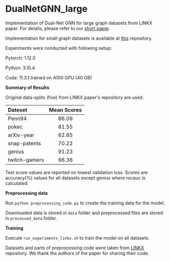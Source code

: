 # DualNetGNN_large

Implementation of Dual-Net GNN for large graph datasets from LINKX paper. For details, please refer to our [short paper](https://dl.acm.org/doi/10.1145/3511808.3557543).

Implementation for small graph datasets is available at [this](https://github.com/sunilkmaurya/DualNetGNN) repository.

Experiments were conducted with following setup:

Pytorch: 1.12.0

Python: 3.10.4

Cuda: 11.3.1 trained on A100 GPU (40 GB)

**Summary of Results**

Original data-splits (five) from LINKX paper's repository are used.

| **Dateset**   | **Mean Scores** |
| :------------ | :-------------: |
| Penn94        | 86\.09          |
| pokec         | 81\.55          |
| arXiv-year    | 62\.65          |
| snap-patents  | 70\.22          |
| genius        | 91\.23          |
| twitch-gamers | 66\.36          |

Test score values are reported on lowest validation loss.
Scores are accuracy(%) values for all datasets except genius where rocauc is calculated.

**Preprocessing data**

Run `python preprocessing_code.py` to create the training data for the model. 

Downloaded data is stored in `data` folder and preprocessed files are stored in `processed_data` folder.


**Training**

Execute `run_experiments_linkx.sh` to train the model on all datasets.

Datasets and parts of preprocessing code were taken from [LINKX](https://github.com/CUAI/Non-Homophily-Large-Scale) repository. We thank the authors of the paper for sharing their code.